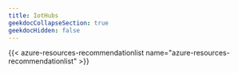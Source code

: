 ```yaml
---
title: IotHubs
geekdocCollapseSection: true
geekdocHidden: false
---
```


{{< azure-resources-recommendationlist name="azure-resources-recommendationlist" >}}
